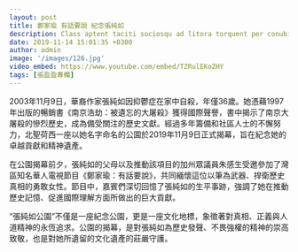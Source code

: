 ```yaml
---
layout: post
title: 鄭家瑜 有話要說 紀念張純如
description: Class aptent taciti sociosqu ad litora torquent per conubia nostra, per inceptos himenaeos. Curabitur sodales ligula in libero. Sed dignissim lacinia nunc. Curabitur tortor. Pellentesque nibh. Aenean quam. In scelerisque sem at dolor. Maecenas mattis convallis tristique.
date: 2019-11-14 15:01:35 +0300
author: admin
image: '/images/126.jpg'
video_embed: https://www.youtube.com/embed/TZRulEKoZHY
tags: [張盈盈專欄]
---
```

2003年11月9日，華裔作家張純如因抑鬱症在家中自殺，年僅36歲。她憑藉1997年出版的暢銷書《南京浩劫：被遺忘的大屠殺》獲得國際聲譽，書中揭示了南京大屠殺的慘烈歷史，成為備受關注的歷史文獻。經過多年籌備和社區人士的不懈努力，北聖荷西一座以她名字命名的公園於2019年11月9日正式揭幕，旨在紀念她的卓越貢獻和精神遺產。

在公園揭幕前夕，張純如的父母以及推動該項目的加州眾議員朱感生受邀參加了灣區知名華人電視節目《鄭家瑜：有話要說》，共同緬懷這位以筆為武器、捍衛歷史真相的勇敢女性。節目中，嘉賓們深切回憶了張純如的生平事跡，強調了她在推動歷史記憶、促進國際理解方面所做出的巨大貢獻。

“張純如公園”不僅是一座紀念公園，更是一座文化地標，象徵著對真相、正義與人道精神的永恆追求。公園的揭幕，是對張純如為歷史發聲、不畏強權的精神的崇高致敬，也是對她所遺留的文化遺產的莊嚴守護。
